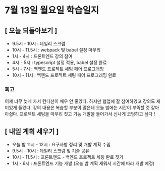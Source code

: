 # 7월 13일 월요일 학습일지

## [ 오늘 되돌아보기 ]

- 9.5시 - 10시 : 데일리 스크럼
- 10시 - 11.5시 : webpack 및 babel 설정 마무리
- 1시 - 4시 : 프론트엔드 강의 참여
- 4시 - 5시 : typescript 설정 적용, babel 설정 완료
- 5시 - 7시 : 백엔드 프로젝트 세팅 페어 프로그래밍
- 10시 - 11시 : 백엔드 프로젝트 세팅 페어 프로그래밍 완료

### 회고

어제 너무 늦게 자서 컨디션이 매우 안 좋았다. 하지만 협업에 잘 참여하였고 강의도 재미있게 들었다.
강의 내용은 복습할 부분이 많은데 오늘 밤에는 시간이 부족할 것 같아 아쉽다.
프로젝트 세팅을 마무리 짓고 기능 개발을 들어가서 신나게 코딩하고 싶다 !

## [ 내일 계획 세우기 ]

- 오늘 밤 11시 - 12시 : 요구사항 정리 및 개발 계획 수립
- 9.5시 - 10시 : 데일리 스크럼 및 기술 공유
- 10시 - 11.5시 : 프론트엔드 - 백엔드 프로젝트 세팅 완료 짓기
- 1시 - 6시 : 프론트엔드 기능 개발 (오늘 밤 계획 세워서 시간에 따라 개발 예정)
